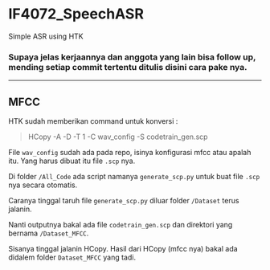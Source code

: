 # IF4072_SpeechASR
Simple ASR using HTK

### Supaya jelas kerjaannya dan anggota yang lain bisa follow up, mending setiap commit tertentu ditulis disini cara pake nya.

---

## MFCC
HTK sudah memberikan command untuk konversi :
> HCopy -A -D -T 1 -C wav_config -S codetrain_gen.scp 

File `wav_config` sudah ada pada repo, isinya konfigurasi mfcc atau apalah itu.
Yang harus dibuat itu file `.scp` nya.

Di folder `/All_Code` ada script namanya `generate_scp.py` untuk buat file `.scp` nya secara otomatis.

Caranya tinggal taruh file `generate_scp.py` diluar folder `/Dataset` terus jalanin.

Nanti outputnya bakal ada file `codetrain_gen.scp` dan direktori yang bernama `/Dataset_MFCC`.

Sisanya tinggal jalanin HCopy. Hasil dari HCopy (mfcc nya) bakal ada didalem folder `Dataset_MFCC` yang tadi.
